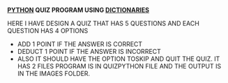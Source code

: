 **[PYTHON](https://www.python.org/) QUIZ PROGRAM USING [DICTIONARIES](https://www.tutorialspoint.com/python/python_dictionary.htm)**

HERE I HAVE DESIGN A QUIZ THAT HAS 5 QUESTIONS AND EACH QUESTION HAS 4 OPTIONS 
 * ADD 1 POINT IF THE ANSWER IS CORRECT
 * DEDUCT 1 POINT IF THE ANSWER IS INCORRECT
 * ALSO IT SHOULD HAVE THE OPTION TOSKIP AND QUIT THE QUIZ.
IT HAS 2 FILES PROGRAM IS IN QUIZPYTHON FILE AND THE OUTPUT IS IN THE IMAGES FOLDER.
